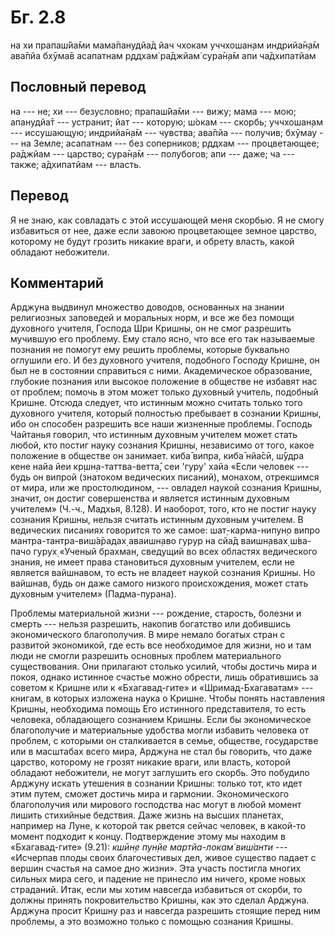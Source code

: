 # Бг. 2.8

на хи прапаш́йа̄ми мама̄панудйа̄д йач чхокам уччхошан̣ам индрийа̄н̣а̄м ава̄пйа
бхӯма̄в асапатнам р̣ддхам̇ ра̄джйам̇ сура̄н̣а̄м апи ча̄дхипатйам

## Пословный перевод

на --- не; хи --- безусловно; прапаш́йа̄ми --- вижу; мама --- мою;
апанудйа̄т --- устранит; йат --- которую; ш́окам --- скорбь; уччхошан̣ам
--- иссушающую; индрийа̄н̣а̄м --- чувства; ава̄пйа --- получив; бхӯмау ---
на Земле; асапатнам --- без соперников; р̣ддхам --- процветающее; ра̄джйам
--- царство; сура̄н̣а̄м --- полубогов; апи --- даже; ча --- также;
а̄дхипатйам --- власть.

## Перевод

Я не знаю, как совладать с этой иссушающей меня скорбью. Я не смогу
избавиться от нее, даже если завоюю процветающее земное царство,
которому не будут грозить никакие враги, и обрету власть, какой обладают
небожители.

## Комментарий

Арджуна выдвинул множество доводов, основанных на знании религиозных
заповедей и моральных норм, и все же без помощи духовного учителя,
Господа Шри Кришны, он не смог разрешить мучившую его проблему. Ему
стало ясно, что все его так называемые познания не помогут ему решить
проблемы, которые буквально оглушили его. И без духовного учителя,
подобного Господу Кришне, он был не в состоянии справиться с ними.
Академическое образование, глубокие познания или высокое положение в
обществе не избавят нас от проблем; помочь в этом может только духовный
учитель, подобный Кришне. Отсюда следует, что истинным можно считать
только того духовного учителя, который полностью пребывает в сознании
Кришны, ибо он способен разрешить все наши жизненные проблемы. Господь
Чайтанья говорил, что истинным духовным учителем может стать любой, кто
постиг науку сознания Кришны, независимо от того, какое положение в
обществе он занимает. киба̄ випра, киба̄ нйа̄сӣ, ш́ӯдра кене найа йеи
кр̣шн̣а-таттва-ветта̄, сеи 'гуру' хайа «Если человек --- будь он випрой
(знатоком ведических писаний), монахом, отрекшимся от мира, или же
простолюдином, --- овладел наукой сознания Кришны, значит, он достиг
совершенства и является истинным духовным учителем» (Ч.-ч., Мадхья,
8.128). И наоборот, того, кто не постиг науку сознания Кришны, нельзя
считать истинным духовным учителем. В ведических писаниях говорится то
же самое: шат̣-карма-нипун̣о випро мантра-тантра-виш́а̄радах̣ аваишн̣аво гурур
на сйа̄д ваишн̣авах̣ ш́ва-пачо гурух̣ «Ученый брахман, сведущий во всех
областях ведического знания, не имеет права становиться духовным
учителем, если не является вайшнавом, то есть не владеет наукой сознания
Кришны. Но вайшнав, будь он даже самого низкого происхождения, может
стать духовным учителем» (Падма-пурана).

Проблемы материальной жизни --- рождение, старость, болезни и смерть ---
нельзя разрешить, накопив богатство или добившись экономического
благополучия. В мире немало богатых стран с развитой экономикой, где
есть все необходимое для жизни, но и там люди не смогли разрешить
основных проблем материального существования. Они прилагают столько
усилий, чтобы достичь мира и покоя, однако истинное счастье можно
обрести, лишь обратившись за советом к Кришне или к «Бхагавад-гите» и
«Шримад-Бхагаватам» --- книгам, в которых изложена наука о Кришне. Чтобы
понять наставления Кришны, необходима помощь Его истинного
представителя, то есть человека, обладающего сознанием Кришны. Если бы
экономическое благополучие и материальные удобства могли избавить
человека от проблем, с которыми он сталкивается в семье, обществе,
государстве или в масштабах всего мира, Арджуна не стал бы говорить, что
даже царство, которому не грозят никакие враги, или власть, которой
обладают небожители, не могут заглушить его скорбь. Это побудило Арджуну
искать утешения в сознании Кришны: только тот, кто идет этим путем,
сможет достичь мира и гармонии. Экономического благополучия или мирового
господства нас могут в любой момент лишить стихийные бедствия. Даже
жизнь на высших планетах, например на Луне, к которой так рвется сейчас
человек, в какой-то момент подходит к концу. Подтверждение этому мы
находим в «Бхагавад-гите» (9.21): *кшӣн̣е пун̣йе мартйа-локам̇ виш́анти ---*
«Исчерпав плоды своих благочестивых дел, живое существо падает с вершин
счастья на самое дно жизни». Эта участь постигла многих сильных мира
сего, и падение не принесло им ничего, кроме новых страданий. Итак, если
мы хотим навсегда избавиться от скорби, то должны принять
покровительство Кришны, как это сделал Арджуна. Арджуна просит Кришну
раз и навсегда разрешить стоящие перед ним проблемы, а это возможно
только с помощью сознания Кришны.
